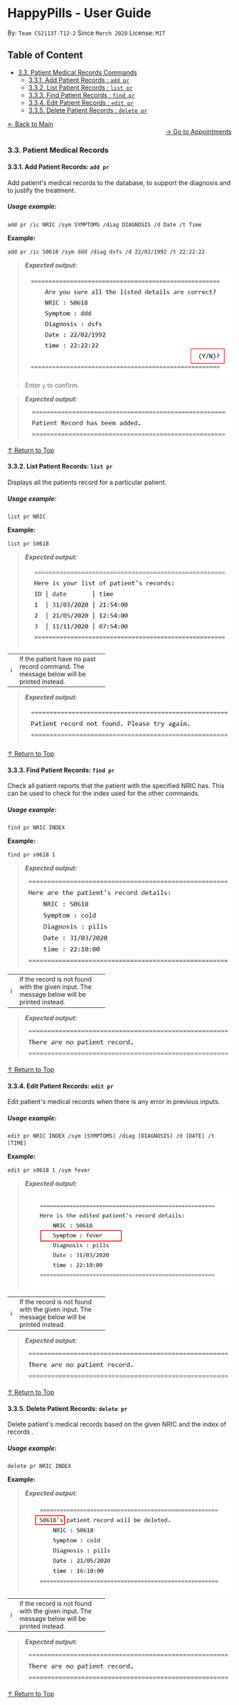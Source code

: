 # HappyPills - User Guide
By: `Team CS2113T-T12-2` Since `March 2020` License: `MIT`

## Table of Content
* [3.3. Patient Medical Records Commands](#33-patient-medical-information-commands)
    + [3.3.1. Add Patient Records : `add pr`](#331-add-patient-records-add-pr)
    + [3.3.2. List Patient Records : `list pr`](#332-list-patient-records-list-pr)
    + [3.3.3. Find Patient Records : `find pr`](#333-find-patient-records-find-pr)    
    + [3.3.4. Edit Patient Records : `edit pr`](#334-edit-patient-records-edit-pr)
    + [3.3.5. Delete Patient Records : `delete pr`](#335-delete-patient-records-delete-pr)
    
<div align="left"><a href="https://ay1920s2-cs2113t-t12-2.github.io/tp/UserGuide.html"> &#8592; Back to Main </a></div>
<div align="right"><a href="https://ay1920s2-cs2113t-t12-2.github.io/tp/UserGuide-Appointment.html"> &#8594; Go to Appointments </a></div>

### 3.3. Patient Medical Records 

#### 3.3.1. Add Patient Records: `add pr`

Add patient's medical records to the database, to support the diagnosis and to justify the treatment.

##### Usage example:

    add pr /ic NRIC /sym SYMPTOMS /diag DIAGNOSIS /d Date /t Time
    
**Example:**
    
    add pr /ic S0618 /sym ddd /diag dsfs /d 22/02/1992 /t 22:22:22

> ***Expected output:***
>
> ![addPR](images/PR/AddPR.PNG "addPR")
>

> Enter `y` to confirm.

> ***Expected output:***
>
> ![cfmAddPR](images/PR/addprcfm.PNG "cfmAddPR")
>

 [&#8593; Return to Top](#Table-of-Content)

#### 3.3.2. List Patient Records: `list pr`

Displays all the patients record for a particular patient. 

##### Usage example:

    list pr NRIC

**Example:**
    
    list pr S0618
    
> ***Expected output:***
>
> ![listPR](images/PR/listpr.PNG "list PR output")
>

<table>
  <col width="20">
  <col width="200">
 <tr>
   <td><span> &#8505; </span></td>
   <td>If the patient have no past record command. The message below will be printed instead.</td>
 </tr>
</table>

> ***Expected output:***
>
> ![listPR not found](images/PR/listprfail.PNG "list PR not found")
>

 [&#8593; Return to Top](#Table-of-Content)
 
  
#### 3.3.3. Find Patient Records: `find pr`

Check all patient reports that the patient with the specified NRIC has. This can be used
to check for the index used for the other commands.

##### Usage example:

    find pr NRIC INDEX

**Example:**

    find pr s0618 1

> ***Expected output:***
>
>
>![findPR](images/PR/findpr.PNG "find PR output")

<table>
  <col width="20">
  <col width="200">
 <tr>
   <td><span> &#8505; </span></td>
   <td>If the record is not found with the given input. The message below will be printed instead.</td>
 </tr>
</table>

> ***Expected output:***
>
>
>![PR not found](images/PR/prEmpty.PNG "PR not found")

 [&#8593; Return to Top](#Table-of-Content)
 
#### 3.3.4. Edit Patient Records: `edit pr`

Edit patient's medical records when there is any error in previous inputs.

##### Usage example:

    edit pr NRIC INDEX /sym [SYMPTOMS] /diag [DIAGNOSIS] /d [DATE] /t [TIME]
    
**Example:**

    edit pr s0618 1 /sym fever

> ***Expected output:***
>
> ![](images/PR/editprsuccess.PNG "help output")

<table>
  <col width="20">
  <col width="200">
 <tr>
   <td><span> &#8505; </span></td>
   <td>If the record is not found with the given input. The message below will be printed instead.</td>
 </tr>
</table>

> ***Expected output:***
>
>
>![](images/PR/prEmpty.PNG "help output")

 [&#8593; Return to Top](#Table-of-Content)
 
#### 3.3.5. Delete Patient Records: `delete pr`

Delete patient's medical records based on the given NRIC and the index of records  . 

##### Usage example: 

    delete pr NRIC INDEX

**Example:**

> ***Expected output:***
>
> ![Delete PR](images/PR/deleteprsuccess.PNG "Delete PR output")

<table>
  <col width="20">
  <col width="200">
 <tr>
   <td><span> &#8505; </span></td>
   <td>If the record is not found with the given input. The message below will be printed instead.</td>
 </tr>
</table>

> ***Expected output:***
>
>
>![PR not found](images/PR/prEmpty.PNG "Delete PR not found")

 [&#8593; Return to Top](#Table-of-Content)
